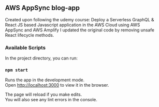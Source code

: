 ## AWS AppSync blog-app
Created upon following the udemy course:
Deploy a Serverless GraphQL & React JS based Javascript application in the AWS Cloud using AWS AppSync and AWS Amplify
I updated the original code by removing unsafe React lifecycle methods.

### Available Scripts

In the project directory, you can run:

### `npm start`

Runs the app in the development mode.<br />
Open [http://localhost:3000](http://localhost:3000) to view it in the browser.

The page will reload if you make edits.<br />
You will also see any lint errors in the console.
